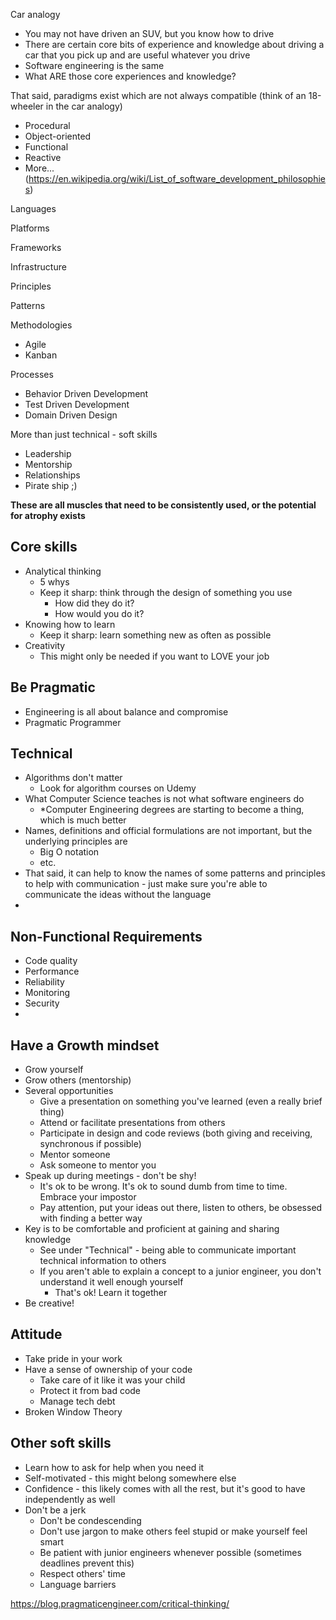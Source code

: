 Car analogy
 - You may not have driven an SUV, but you know how to drive
 - There are certain core bits of experience and knowledge about driving a car that you pick up and are useful whatever you drive
 - Software engineering is the same
 - What ARE those core experiences and knowledge?

That said, paradigms exist which are not always compatible (think of an 18-wheeler in the car analogy)
- Procedural
- Object-oriented
- Functional
- Reactive
- More... (https://en.wikipedia.org/wiki/List_of_software_development_philosophies)

Languages

Platforms

Frameworks

Infrastructure

Principles

Patterns

Methodologies
 - Agile
 - Kanban

Processes
 - Behavior Driven Development
 - Test Driven Development
 - Domain Driven Design

More than just technical - soft skills
 - Leadership
 - Mentorship
 - Relationships
 - Pirate ship ;)

**These are all muscles that need to be consistently used, or the potential for atrophy exists**

## Core skills
 - Analytical thinking
   - 5 whys
   - Keep it sharp: think through the design of something you use 
     - How did they do it?
     - How would you do it?
 - Knowing how to learn
   - Keep it sharp: learn something new as often as possible
 - Creativity
   - This might only be needed if you want to LOVE your job


## Be Pragmatic
 - Engineering is all about balance and compromise
 - Pragmatic Programmer

## Technical
 - Algorithms don't matter
   - Look for algorithm courses on Udemy
 - What Computer Science teaches is not what software engineers do
   - *Computer Engineering degrees are starting to become a thing, which is much better
 - Names, definitions and official formulations are not important, but the underlying principles are
   - Big O notation
   - etc.
 - That said, it can help to know the names of some patterns and principles to help with communication - just make sure you're able to communicate the ideas without the language
 - 

## Non-Functional Requirements
 - Code quality
 - Performance
 - Reliability
 - Monitoring
 - Security
 - 

## Have a Growth mindset
 - Grow yourself
 - Grow others (mentorship)
 - Several opportunities
   - Give a presentation on something you've learned (even a really brief thing)
   - Attend or facilitate presentations from others
   - Participate in design and code reviews (both giving and receiving, synchronous if possible)
   - Mentor someone
   - Ask someone to mentor you
 - Speak up during meetings - don't be shy!
   - It's ok to be wrong. It's ok to sound dumb from time to time. Embrace your impostor
   - Pay attention, put your ideas out there, listen to others, be obsessed with finding a better way
 - Key is to be comfortable and proficient at gaining and sharing knowledge
   - See under "Technical" - being able to communicate important technical information to others
   - If you aren't able to explain a concept to a junior engineer, you don't understand it well enough yourself
     - That's ok! Learn it together
 - Be creative!

## Attitude
- Take pride in your work
- Have a sense of ownership of your code
  - Take care of it like it was your child
  - Protect it from bad code
  - Manage tech debt
- Broken Window Theory

## Other soft skills
- Learn how to ask for help when you need it
- Self-motivated - this might belong somewhere else
- Confidence - this likely comes with all the rest, but it's good to have independently as well
- Don't be a jerk
  - Don't be condescending
  - Don't use jargon to make others feel stupid or make yourself feel smart
  - Be patient with junior engineers whenever possible (sometimes deadlines prevent this)
  - Respect others' time
  - Language barriers

https://blog.pragmaticengineer.com/critical-thinking/
